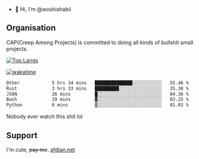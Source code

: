 - 👋 Hi, I’m @woshishabii

## Organisation

CAP(Creep Among Projects) is committed to doing all kinds of bullshit small projects.

[![Top Langs](https://github-readme-stats.vercel.app/api/top-langs/?username=woshishabii&layout=compact)](https://github.com/anuraghazra/github-readme-stats)

[![wakatime](https://wakatime.com/badge/user/34d02784-acc1-4a16-82d7-33fdb53c4ed6.svg)](https://wakatime.com/@34d02784-acc1-4a16-82d7-33fdb53c4ed6)


<!--START_SECTION:waka-->

```txt
Other            5 hrs 34 mins   ██████████████░░░░░░░░░░░   55.46 %
Rust             3 hrs 33 mins   █████████░░░░░░░░░░░░░░░░   35.38 %
JSON             26 mins         █░░░░░░░░░░░░░░░░░░░░░░░░   04.36 %
Bash             19 mins         ▓░░░░░░░░░░░░░░░░░░░░░░░░   03.25 %
Python           6 mins          ▒░░░░░░░░░░░░░░░░░░░░░░░░   01.03 %
```

<!--END_SECTION:waka-->

Nobody ever watch this shit lol

## Support
I'm cute, ~~pay me~~.
[afdian.net](https://afdian.com/a/woshishabi)

<!---
woshishabii/woshishabii is a ✨ special ✨ repository because its `README.md` (this file) appears on your GitHub profile.
You can click the Preview link to take a look at your changes.
--->
